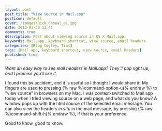 ```yaml
---
layout: post
post_title: "View Source in Mail.app"
posticon: default
cover: /images/Rick_Casual_01.jpg
date: 2013-01-30 13:41
comments: true
description: Post about viewing source in OS X Mail.app.
keywords: Mail.app, keyboard shortcut, view source, email headers
categories: [Blog-Cogley, Tips]
tags: [Mail.app, keyboard shortcut, view source, email headers]
published: true
---
```


_Want an easy way to see mail headers in Mail.app? They'll pop right up, and I promise you'll like it._

<!--more--> 

I found this by accident, and it is useful so I thought I would share it. My fingers are used to pressing {% raw %}<span class="label label-success">command-option-u</span>{% endraw %} to "view source" in browsers on my Mac. I was context-switched to Mail.app today when I tried viewing source on a web page, and what do you know? A window pops up with the html source of the selected email message. You can also view the headers _in situ_ in the mail message, by pressing {% raw %}<span class="label label-success">command-shift-h</span>{% endraw %}, if that is your preference.

Good to know, good to know. 

